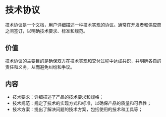 # 技术协议

技术协议是一个文档，用户详细描述一种技术实现的协议。通常在开发者和供应商之间签订，以明确技术要求、标准和规范。

## 价值

技术协议的主要目的是确保双方在技术实现和交付过程中达成共识，并明确各自的责任和义务，从而避免纠纷和争议。

## 内容

- 技术要求：详细描述了产品的技术要求和规格；
- 技术规范：规定了技术的实现方式和标准，以确保产品的质量和可靠性；
- 技术方案：提出了解决问题的技术方案，包括使用的技术和工具等；